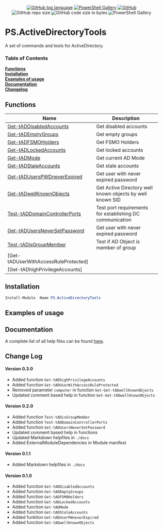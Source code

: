 <p align="center">
<a href="https://github.com/t0rsten/PS.ActiveDirectoryTools"><img alt="GitHub top language" src="https://img.shields.io/github/languages/top/t0rsten/PS.ActiveDirectoryTools"></a>
<a href="https://www.powershellgallery.com/packages/PS.ActiveDirectoryTools/"><img alt="PowerShell Gallery" src="https://img.shields.io/powershellgallery/v/PS.ActiveDirectoryTools"></a>
<a href="https://github.com/t0rsten/PS.ActiveDirectoryTools/blob/master/LICENSE"><img alt="GitHub" src="https://img.shields.io/github/license/t0rsten/PS.ActiveDirectoryTools"></a><br>
<img alt="GitHub repo size" src="https://img.shields.io/github/repo-size/t0rsten/PS.ActiveDirectoryTools">
<img alt="GitHub code size in bytes" src="https://img.shields.io/github/languages/code-size/t0rsten/PS.ActiveDirectoryTools">

<img alt="PowerShell Gallery" src="https://img.shields.io/powershellgallery/p/PS.ActiveDirectoryTools?color=blue">
</p>


# PS.ActiveDirectoryTools
A set of commands and tools for ActiveDirectory.

### Table of Contents
**[Functions](#functions)**<br>
**[Installation](#installation)**<br>
**[Examples of usage](#examples-of-usage)**<br>
**[Documentation](#documentation)**<br>
**[Changelog](#changelog)**<br>

## Functions

| Name                                                                   | Description                                               |
| ---------------------------------------------------------------------- | --------------------------------------------------------- |
| [Get-tADDisabledAccounts](docs/Get-tADDisabledAccounts.md)             | Get disabled accounts                                     |
| [Get-tADEmptyGroups](docs/Get-tADEmptyGroups.md)                       | Get empty groups                                          |
| [Get-tADFSMOHolders](docs/Get-tADFSMOHolders.md)                       | Get FSMO Holders                                          |
| [Get-tADLockedAccounts](docs/Get-tADLockedAccounts.md)                 | Get locked accounts                                       |
| [Get-tADMode](docs/Get-tADMode.md)                                     | Get current AD Mode                                       |
| [Get-tADStaleAccounts](docs/Get-tADStaleAccounts.md)                   | Get stale accounts                                        |
| [Get-tADUsersPWDneverExpired](docs/Get-tADUsersPWDneverExpired.md)     | Get user with never expired password                      |
| [Get-tADwellKnownObjects](docs/Get-tADwellKnownObjects.md)             | Get Active Directory well known objects by well known SID |
| [Test-tADDomainControllerPorts](docs/Test-tADDomainControllerPorts.md) | Test port requirements for establishing DC communication  |
| [Get-tADUsersNeverSetPassword](docs/Get-tADUsersNeverSetPassword.md)   | Get user with never expired password                      |
| [Test-tADisGroupMember](docs/Test-tADDomainControllerPorts.md)         | Test if AD Object is member of group                      |
| [Get-tADUserWithAccessRuleProtected]                                   |                                                           |
| [Get-tADhighPrivilegeAccounts]                                         |                                                           |


## Installation
```Powershell
Install-Module -Name PS.ActiveDirectoryTools
```

## Examples of usage

## Documentation
A complete list of all help files can be found [here](docs/).

## Change Log
#### Version 0.3.0
  - Added function ```Get-tADhighPrivilegeAccounts```
  - Added function ```Get-tADUserWithAccessRuleProtected```
  - Removed parameter ```computer``` in function ```Get-Get-tADwellKnownObjects```
  - Updated comment based help in function ```Get-Get-tADwellKnownObjects```

#### Version 0.2.0
  - Added function ```Test-tADisGroupMember```
  - Added function ```Test-tADDomainControllerPorts```
  - Added function ```Get-tADUsersNeverSetPassword```
  - Updated comment based help in functions
  - Updated Markdown helpfiles in ```./docs```
  - Added ExternalModuleDependencies in Module manifest

#### Version 0.1.1
  - Added Markdown helpfiles in ```./docs```

#### Version 0.1.0
  - Added function ```Get-tADDisabledAccounts```
  - Added function ```Get-tADEmptyGroups```
  - Added function ```Get-tADFSMOHolders```
  - Added function ```Get-tADLockedAccounts```
  - Added function ```Get-tADMode```
  - Added function ```Get-tADStaleAccounts```
  - Added funktion ```Get-tADUserPWneverExpired```
  - Added function ```Get-tADwellKnownObjects```